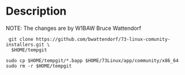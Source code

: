 # Description

NOTE:
    The changes are by W1BAW Bruce Wattendorf



     git clone https://github.com/bwattendorf/73-linux-comunity-installers.git \
      $HOME/tempgit

	sudo cp $HOME/tempgit/*.bapp $HOME/73Linux/app/community/x86_64
	sudo rm -r $HOME/tempgit

    

